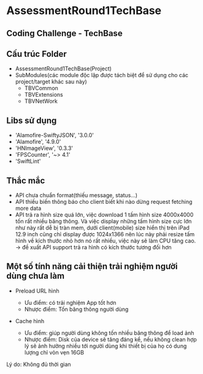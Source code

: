 # AssessmentRound1TechBase

## Coding Challenge - TechBase

## Cấu trúc Folder

- AssessmentRound1TechBase(Project) 
- SubModules(các module độc lập được tách biệt để sử dụng cho các project/target khác sau này)
    + TBVCommon     
    + TBVExtensions 
    + TBVNetWork
             
## Libs sử dụng

- 'Alamofire-SwiftyJSON', '3.0.0'
- 'Alamofire', '4.9.0'
- 'HNImageView', '0.3.3'
- 'FPSCounter', '~> 4.1' 
- 'SwiftLint'

## Thắc mắc

  - API chưa chuẩn format(thiếu message, status...)
  - API thiếu biến thông báo cho client biết khi nào dừng request fetching more data
  - API trả ra hình size quá lớn, việc download 1 tấm hình size 4000x4000 tốn rất nhiều băng thông. Và việc display những
tấm hình size cực lớn như này rất dễ bị tràn mem, dưới client(mobile) size hiển thị trên iPad 12.9 inch cũng chỉ display
được 1024x1366 nên lúc này phải resize tấm hình về kích thước nhỏ hơn nó rất nhiều, việc này sẽ làm CPU tăng cao. -> đề 
xuất API support trả ra hình có kích thước tương đối hơn


## Một số tính năng cải thiện trải nghiệm người dùng chưa làm
  - Preload URL hình 
    + Ưu điểm: có trải nghiệm App tốt hơn 
    + Nhược điểm: Tốn băng thông người dùng
    
  - Cache hình
    + Ưu điểm: giúp người dùng không tốn nhiều băng thông để load ảnh
    + Nhược điểm: Disk của device sẽ tăng đáng kể, nếu không clean hợp lý sẽ ảnh hưởng nhiều tới người dùng khi thiết bị 
    của họ có dung lượng chỉ vỏn vẹn 16GB
  
  Lý do: Không đủ thời gian
